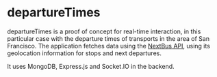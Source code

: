 # departureTimes
departureTimes is a proof of concept for real-time interaction, in this particular case with the departure times of transports in the area of San Francisco.
The application fetches data using the [NextBus API](http://www.nextbus.com/xmlFeedDocs/NextBusXMLFeed.pdf), using its geolocation information for stops and next departures.

It uses MongoDB, Express.js and Socket.IO in the backend.